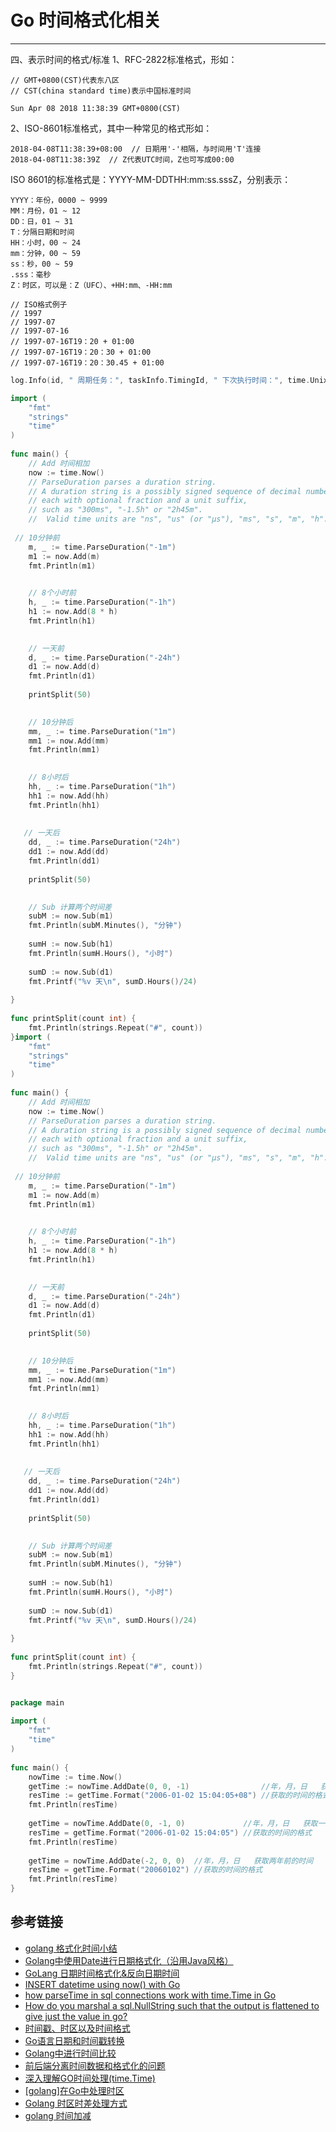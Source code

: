 # Go 时间格式化相关
***

四、表示时间的格式/标准
1、RFC-2822标准格式，形如：

```
// GMT+0800(CST)代表东八区
// CST(china standard time)表示中国标准时间

Sun Apr 08 2018 11:38:39 GMT+0800(CST)
```

2、ISO-8601标准格式，其中一种常见的格式形如：

```
2018-04-08T11:38:39+08:00  // 日期用'-'相隔，与时间用'T'连接
2018-04-08T11:38:39Z  // Z代表UTC时间，Z也可写成00:00
```

ISO 8601的标准格式是：YYYY-MM-DDTHH:mm:ss.sssZ，分别表示：

```
YYYY：年份，0000 ~ 9999
MM：月份，01 ~ 12
DD：日，01 ~ 31
T：分隔日期和时间
HH：小时，00 ~ 24
mm：分钟，00 ~ 59
ss：秒，00 ~ 59
.sss：毫秒
Z：时区，可以是：Z（UFC）、+HH:mm、-HH:mm

// ISO格式例子
// 1997
// 1997-07
// 1997-07-16
// 1997-07-16T19：20 + 01:00
// 1997-07-16T19：20：30 + 01:00
// 1997-07-16T19：20：30.45 + 01:00
```

```go
log.Info(id, " 周期任务：", taskInfo.TimingId, " 下次执行时间：", time.Unix(stamp, 0).Format("2006-01-02 15:04:05"))
```

```go
import (
    "fmt"
    "strings"
    "time"
)
 
func main() {
    // Add 时间相加
    now := time.Now()
    // ParseDuration parses a duration string.
    // A duration string is a possibly signed sequence of decimal numbers,
    // each with optional fraction and a unit suffix,
    // such as "300ms", "-1.5h" or "2h45m".
    //  Valid time units are "ns", "us" (or "µs"), "ms", "s", "m", "h".
   
 // 10分钟前
    m, _ := time.ParseDuration("-1m")
    m1 := now.Add(m)
    fmt.Println(m1)
 

    // 8个小时前
    h, _ := time.ParseDuration("-1h")
    h1 := now.Add(8 * h)
    fmt.Println(h1)
 

    // 一天前
    d, _ := time.ParseDuration("-24h")
    d1 := now.Add(d)
    fmt.Println(d1)
 
    printSplit(50)
 

    // 10分钟后
    mm, _ := time.ParseDuration("1m")
    mm1 := now.Add(mm)
    fmt.Println(mm1)
 

    // 8小时后
    hh, _ := time.ParseDuration("1h")
    hh1 := now.Add(hh)
    fmt.Println(hh1)
 
 
   // 一天后
    dd, _ := time.ParseDuration("24h")
    dd1 := now.Add(dd)
    fmt.Println(dd1)
 
    printSplit(50)
 

    // Sub 计算两个时间差
    subM := now.Sub(m1)
    fmt.Println(subM.Minutes(), "分钟")
 
    sumH := now.Sub(h1)
    fmt.Println(sumH.Hours(), "小时")
 
    sumD := now.Sub(d1)
    fmt.Printf("%v 天\n", sumD.Hours()/24)
 
}
 
func printSplit(count int) {
    fmt.Println(strings.Repeat("#", count))
}import (
    "fmt"
    "strings"
    "time"
)
 
func main() {
    // Add 时间相加
    now := time.Now()
    // ParseDuration parses a duration string.
    // A duration string is a possibly signed sequence of decimal numbers,
    // each with optional fraction and a unit suffix,
    // such as "300ms", "-1.5h" or "2h45m".
    //  Valid time units are "ns", "us" (or "µs"), "ms", "s", "m", "h".
   
 // 10分钟前
    m, _ := time.ParseDuration("-1m")
    m1 := now.Add(m)
    fmt.Println(m1)
 

    // 8个小时前
    h, _ := time.ParseDuration("-1h")
    h1 := now.Add(8 * h)
    fmt.Println(h1)
 

    // 一天前
    d, _ := time.ParseDuration("-24h")
    d1 := now.Add(d)
    fmt.Println(d1)
 
    printSplit(50)
 

    // 10分钟后
    mm, _ := time.ParseDuration("1m")
    mm1 := now.Add(mm)
    fmt.Println(mm1)
 

    // 8小时后
    hh, _ := time.ParseDuration("1h")
    hh1 := now.Add(hh)
    fmt.Println(hh1)
 
 
   // 一天后
    dd, _ := time.ParseDuration("24h")
    dd1 := now.Add(dd)
    fmt.Println(dd1)
 
    printSplit(50)
 

    // Sub 计算两个时间差
    subM := now.Sub(m1)
    fmt.Println(subM.Minutes(), "分钟")
 
    sumH := now.Sub(h1)
    fmt.Println(sumH.Hours(), "小时")
 
    sumD := now.Sub(d1)
    fmt.Printf("%v 天\n", sumD.Hours()/24)
 
}
 
func printSplit(count int) {
    fmt.Println(strings.Repeat("#", count))
}
```

```go

package main
 
import (
	"fmt"
	"time"
)
 
func main() {
	nowTime := time.Now()
	getTime := nowTime.AddDate(0, 0, -1)                //年，月，日   获取一天前的时间
	resTime := getTime.Format("2006-01-02 15:04:05+08") //获取的时间的格式
	fmt.Println(resTime)
 
	getTime = nowTime.AddDate(0, -1, 0)             //年，月，日   获取一个月前的时间
	resTime = getTime.Format("2006-01-02 15:04:05") //获取的时间的格式
	fmt.Println(resTime)
 
	getTime = nowTime.AddDate(-2, 0, 0)  //年，月，日   获取两年前的时间
	resTime = getTime.Format("20060102") //获取的时间的格式
	fmt.Println(resTime)
}
```

## 参考链接
- [golang 格式化时间小结](https://segmentfault.com/a/1190000038447101)
- [Golang中使用Date进行日期格式化（沿用Java风格）](https://segmentfault.com/a/1190000022505521)
- [GoLang 日期时间格式化&反向日期时间](https://www.jianshu.com/p/d853d1d42076)
- [INSERT datetime using now() with Go](https://stackoverflow.com/questions/23415612/insert-datetime-using-now-with-go)
- [how parseTime in sql connections work with time.Time in Go](https://javorszky.co.uk/2020/10/07/how-parsetime-in-sql-connections-work-with-time-time-in-go/)
- [How do you marshal a sql.NullString such that the output is flattened to give just the value in go?](https://stackoverflow.com/questions/51961358/how-do-you-marshal-a-sql-nullstring-such-that-the-output-is-flattened-to-give-ju)
- [时间戳、时区以及时间格式](https://chenoge.github.io/2018/12/26/%E6%97%B6%E9%97%B4%E6%88%B3%E3%80%81%E6%97%B6%E5%8C%BA%E4%BB%A5%E5%8F%8A%E6%97%B6%E9%97%B4%E6%A0%BC%E5%BC%8F/)
- [Go语言日期和时间戳转换](https://lessisbetter.site/2020/07/29/go-time-date-timestamp/)
- [Golang中进行时间比较](http://www.codingsky.com/snippet/view/1894136563.html)
- [前后端分离时间数据和格式化的问题](https://www.jianshu.com/p/c427ac291c14)
- [深入理解GO时间处理(time.Time)](https://studygolang.com/articles/11975)
- [[golang]在Go中处理时区](https://cloud.tencent.com/developer/article/1513810)
- [Golang 时区时差处理方式](https://golangnote.com/topic/220.html)
- [golang 时间加减](https://www.jianshu.com/p/699b0b48dc6b)